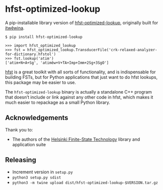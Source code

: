 # hfst-optimized-lookup

A pip-installable library version of [hfst-optimized-lookup][], originally
built for [itwêwina][].

    $ pip install hfst-optimized-lookup

    >>> import hfst_optimized_lookup
    >>> fst = hfst_optimized_lookup.TransducerFile('crk-relaxed-analyzer-for-dictionary.hfstol')
    >>> fst.lookup('atim')
    ['atim+N+A+Sg', 'atimêw+V+TA+Imp+Imm+2Sg+3SgO']


[itwêwina]: https://itwewina.dev
[hfst-optimized-lookup]: https://github.com/hfst/hfst/blob/master/tools/src/hfst-optimized-lookup.cc

[hfst] is a great toolkit with all sorts of functionality, and is
indispensable for building FSTs, but for Python applications that just want
to do hfst lookups, this package may be easier to use.

The `hfst-optimized-lookup` binary is actually a standalone C++ program
that doesn’t include or link against any other code in hfst, which makes it
much easier to repackage as a small Python library.

## Acknowledgements

Thank you to:

  - The authors of the [Helsinki Finite-State Technology][hfst] library and
    application suite

[hfst]: https://github.com/hfst/hfst

## Releasing

  - Increment version in `setup.py`
  - `python3 setup.py sdist`
  - `python3 -m twine upload dist/hfst-optimized-lookup-$VERSION.tar.gz`
